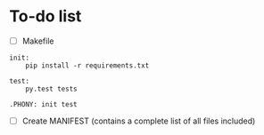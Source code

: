 # To-do list
- [ ] Makefile
```make
init:
    pip install -r requirements.txt

test:
    py.test tests

.PHONY: init test
```
- [ ] Create MANIFEST (contains a complete list of all files included)

